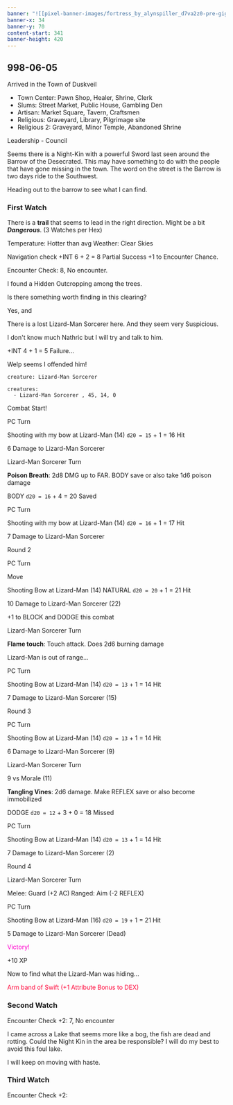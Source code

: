 ```yaml
---
banner: "![[pixel-banner-images/fortress_by_alynspiller_d7va2z0-pre-gigapixel-art-scale-2_00x.webp]]"
banner-x: 34
banner-y: 70
content-start: 341
banner-height: 420
---
```

## 998-06-05

Arrived in the Town of Duskveil

- Town Center: Pawn Shop, Healer, Shrine, Clerk 
- Slums:  Street Market, Public House, Gambling Den
- Artisan: Market Square, Tavern, Craftsmen
- Religious: Graveyard, Library, Pilgrimage site 
- Religious 2: Graveyard, Minor Temple, Abandoned Shrine

Leadership - Council

Seems there is a Night-Kin with a powerful Sword last seen around the Barrow of the Desecrated.  This may have something to do with the people that have gone missing in the town. The word on the street is the Barrow is two days ride to the Southwest.

Heading out to the barrow to see what I can find.

### First Watch
There is a **trail** that seems to lead in the right direction. Might be a bit ***Dangerous***. (3 Watches per Hex)

Temperature: Hotter than avg
Weather: Clear Skies

Navigation check +INT 6 + 2 = 8 Partial Success +1 to Encounter Chance.

Encounter Check: 8, No encounter.

I found a Hidden Outcropping among the trees.

Is there something worth finding in this clearing?

Yes, and

There is a lost Lizard-Man Sorcerer here. And they seem very Suspicious. 

I don't know much Nathric but I will try and talk to him. 

+INT 4 + 1 = 5 Failure...

Welp seems I offended him!

```statblock
creature: Lizard-Man Sorcerer
```

```encounter
creatures:
  - Lizard-Man Sorcerer , 45, 14, 0
```

Combat Start!

PC Turn

Shooting with my bow at Lizard-Man (14) `d20 = 15` + 1 = 16 Hit

6 Damage to Lizard-Man Sorcerer

Lizard-Man Sorcerer Turn 

**Poison Breath**: 2d8 DMG up to FAR. BODY save or also take 1d6 poison damage

BODY `d20 = 16` + 4 = 20 Saved

PC Turn

Shooting with my bow at Lizard-Man (14) `d20 = 16` + 1 = 17 Hit

7 Damage to Lizard-Man Sorcerer

Round 2

PC Turn

Move

Shooting Bow at Lizard-Man (14) NATURAL `d20 = 20` + 1 = 21 Hit

10 Damage to Lizard-Man Sorcerer (22)

+1 to BLOCK and DODGE this combat 

Lizard-Man Sorcerer Turn

**Flame touch**: Touch attack. Does 2d6 burning damage

Lizard-Man is out of range...

PC Turn

Shooting Bow at Lizard-Man (14) `d20 = 13` + 1 = 14 Hit

7 Damage to Lizard-Man Sorcerer (15)

Round 3

PC Turn

Shooting Bow at Lizard-Man (14) `d20 = 13` + 1 = 14 Hit

6 Damage to Lizard-Man Sorcerer (9)

Lizard-Man Sorcerer Turn

 9 vs Morale (11) 
 
**Tangling Vines**: 2d6 damage. Make REFLEX save or also become immobilized

DODGE  `d20 = 12` + 3 + 0 = 18 Missed

PC Turn

Shooting Bow at Lizard-Man (14) `d20 = 13` + 1 = 14 Hit

7 Damage to Lizard-Man Sorcerer (2)

Round 4

Lizard-Man Sorcerer Turn

Melee: Guard (+2 AC) Ranged: Aim (-2 REFLEX)

PC Turn

Shooting Bow at Lizard-Man (16) `d20 = 19` + 1 = 21 Hit

5 Damage to Lizard-Man Sorcerer (Dead)

<font color="#ff00cc">Victory!</font>

+10 XP

Now to find what the Lizard-Man was hiding...

<font color="#FF073A">Arm band of Swift (+1 Attribute Bonus to DEX)</font>

### Second Watch

Encounter Check +2: 7, No encounter

I came across a Lake that seems more like a bog, the fish are dead and rotting. Could the Night Kin in the area be responsible?  I will do my best to avoid this foul lake.

I will keep on moving with haste.


### Third Watch

Encounter Check +2: 

